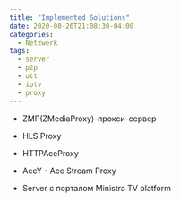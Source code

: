 ```yaml
---
title: "Implemented Solutions"
date: 2020-08-26T21:08:30-04:00
categories:
  - Netzwerk
tags:
  - server
  - p2p
  - ott
  - iptv
  - proxy
---
```


* ZMP(ZMediaProxy)-прокси-сервер

* HLS Proxy

* HTTPAceProxy

* AceY - Ace Stream Proxy

* Server с порталом Ministra TV platform


